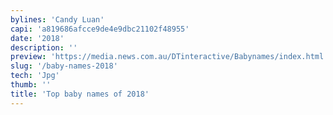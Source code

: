 ```yaml
---
bylines: 'Candy Luan'
capi: 'a819686afcce9de4e9dbc21102f48955'
date: '2018'
description: ''
preview: 'https://media.news.com.au/DTinteractive/Babynames/index.html'
slug: '/baby-names-2018'
tech: 'Jpg'
thumb: ''
title: 'Top baby names of 2018'
---
```

